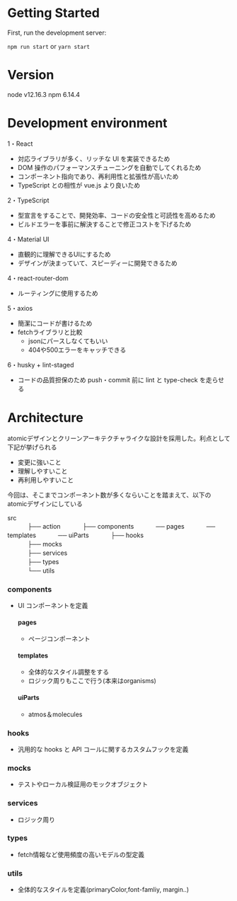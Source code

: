 # Getting Started

First, run the development server:

`npm run start` or `yarn start`


# Version

node v12.16.3
npm 6.14.4

# Development environment

1・React

-  対応ライブラリが多く、リッチな UI を実装できるため
-  DOM 操作のパフォーマンスチューニングを自動でしてくれるため
-  コンポーネント指向であり、再利用性と拡張性が高いため
-  TypeScript との相性が vue.js より良いため

2・TypeScript

-  型宣言をすることで、開発効率、コードの安全性と可読性を高めるため
-  ビルドエラーを事前に解決することで修正コストを下げるため

4・Material UI

-  直観的に理解できるUIにするため
-  デザインが決まっていて、スピーディーに開発できるため

4・react-router-dom

-  ルーティングに使用するため

5・axios

-  簡潔にコードが書けるため
-  fetchライブラリと比較
    -  jsonにパースしなくてもいい  
    -  404や500エラーをキャッチできる

6・husky + lint-staged

-  コードの品質担保のため push・commit 前に lint と type-check を走らせる


# Architecture

atomicデザインとクリーンアーキテクチャライクな設計を採用した。利点として下記が挙げられる

-  変更に強いこと
-  理解しやすいこと
-  再利用しやすいこと

今回は、そこまでコンポーネント数が多くならいことを踏まえて、以下のatomicデザインにしている


src</br> 
　　　 ├── action 
　　　 ├── components
　　　    ── pages
　　　    ── templates
　　　    ── uiParts
　　　 ├── hooks  
　　　 ├── mocks  
　　　 ├── services  
　　　 ├── types    
　　　 └── utils

### components

-  UI コンポーネントを定義

    #### pages
    
    -  ページコンポーネント

    #### templates
    
    -  全体的なスタイル調整をする
    -  ロジック周りもここで行う(本来はorganisms)

    #### uiParts
    
    -  atmos＆molecules

### hooks

-  汎用的な hooks と API コールに関するカスタムフックを定義


### mocks

-  テストやローカル検証用のモックオブジェクト

### services

-  ロジック周り

### types

-  fetch情報など使用頻度の高いモデルの型定義

### utils

-  全体的なスタイルを定義(primaryColor,font-famliy, margin..)


